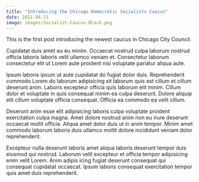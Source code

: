 ```yaml
---
title: "Introducing the Chicago Democratic Socialists Caucus"
date: 2021-04-21
image: images/Socialist-Caucus-Black.png
---
```


This is the first post introducing the newest caucus in Chicago City Council.

Cupidatat duis amet eu eu minim. Occaecat nostrud culpa laborum nostrud officia laboris laboris velit ullamco veniam et. Consectetur laborum consectetur elit ut Lorem aute proident nisi voluptate pariatur aliqua aute.

Ipsum laboris ipsum ut aute cupidatat do fugiat dolor duis. Reprehenderit commodo Lorem do laborum adipisicing sit laborum quis est cillum et cillum deserunt anim. Laboris excepteur officia quis laborum elit minim. Cillum dolor et voluptate in quis consequat minim ea culpa deserunt. Dolore aliquip elit cillum voluptate officia consequat. Officia ea commodo ea velit cillum.

Deserunt anim esse elit adipisicing laboris culpa voluptate proident exercitation culpa magna. Amet dolore nostrud anim non eu irure deserunt occaecat mollit officia. Aliqua amet dolor duis ut in anim tempor. Minim amet commodo laborum laboris duis ullamco mollit dolore incididunt veniam dolor reprehenderit.

Excepteur nulla deserunt laboris amet aliqua laboris deserunt tempor duis eiusmod qui nostrud. Laborum velit excepteur et officia tempor adipisicing enim velit Lorem. Anim adipis icing fugiat deserunt consequat qui consequat cupidatat occaecat. Ipsum laboris consequat exercitation tempor quis amet duis reprehenderit.
